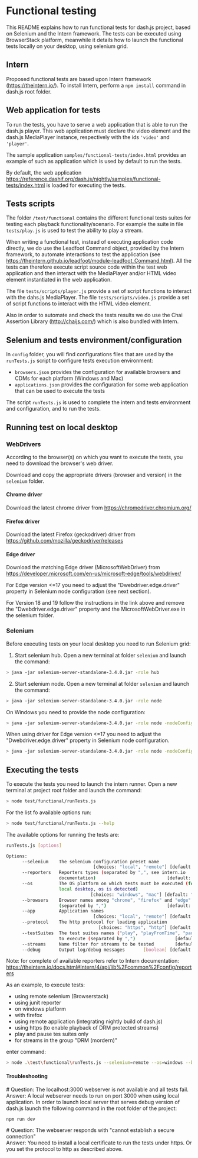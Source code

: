 # Functional testing

This README explains how to run functional tests for dash.js project, based on Selenium and the Intern framework.
The tests can be executed using BrowserStack platform, meanwhile it details how to launch the functional tests locally on your desktop, using selenium grid.

## Intern
Proposed functional tests are based upon Intern framework (https://theintern.io/).
To install Intern, perform a ```npm install``` command in dash.js root folder.

## Web application for tests
To run the tests, you have to serve a web application that is able to run the dash.js player.
This web application must declare the video element and the dash.js MediaPlayer instance, respectively with the ids ```'video'``` and ```'player'```.

The sample application ```samples/functional-tests/index.html``` provides an example of such as application which is used by default to run the tests.

By default, the web application https://reference.dashif.org/dash.js/nightly/samples/functional-tests/index.html is loaded for executing the tests.

## Tests scripts
The folder ```/test/functional``` contains the different functional tests suites for testing each playback functionality/scenario.
For example the suite in file ```tests/play.js``` is used to test the ability to play a stream.

When writing a functional test, instead of executing application code directly, we do use the Leadfoot Command object, provided by the Intern framework, to automate interactions to test the application (see https://theintern.github.io/leadfoot/module-leadfoot_Command.html).
All the tests can therefore execute script source code within the test web application and then interact with the MediaPlayer and/or HTML video element instantiated in the web application.

The file ```tests/scripts/player.js``` provide a set of script functions to interact with the dahs.js MediaPlayer.
The file ```tests/scripts/video.js``` provide a set of script functions to interact with the HTML video element.

Also in order to automate and check the tests results we do use the Chai Assertion Library (http://chaijs.com/) which is also bundled with Intern.

## Selenium and tests environment/configuration
In ```config``` folder, you will find configurations files that are used by the ```runTests.js``` script to configure tests execution environment:
- ```browsers.json``` provides the configuration for available browsers and CDMs for each platform (Windows and Mac)
- ```applications.json``` provides the configuration for some web application that can be used to execute the tests

The script ```runTests.js``` is used to complete the intern and tests environment and configuration, and to run the tests.

## Running test on local desktop

### WebDrivers

According to the browser(s) on which you want to execute the tests, you need to download the browser's web driver.

Download and copy the appropriate drivers (browser and version) in the ```selenium``` folder.

#### Chrome driver
Download the latest chrome driver from https://chromedriver.chromium.org/

#### Firefox driver
Download the latest Firefox (geckodriver) driver from https://github.com/mozilla/geckodriver/releases

#### Edge driver
Download the matching Edge driver (MicrosoftWebDriver) from https://developer.microsoft.com/en-us/microsoft-edge/tools/webdriver/

For Edge version <=17 you need to adjust the "Dwebdriver.edge.driver" property in Selenium node configuration (see next section). 

For Version 18 and 19 follow the instructions in the link above and remove the "Dwebdriver.edge.driver" property and the MicrosoftWebDriver.exe in the selenium folder.

### Selenium

Before executing tests on your local desktop you need to run Selenium grid:

1. Start selenium hub. Open a new terminal at folder ```selenium``` and launch the command:
```sh
> java -jar selenium-server-standalone-3.4.0.jar -role hub
```

2. Start selenium node. Open a new terminal at folder ```selenium``` and launch the command:
```sh
> java -jar selenium-server-standalone-3.4.0.jar -role node
```
On Windows you need to provide the node configuration:
```sh
> java -jar selenium-server-standalone-3.4.0.jar -role node -nodeConfig Win10nodeConfig.json
```

When using driver for Edge version <=17 you need to adjust the "Dwebdriver.edge.driver" property in Selenium node configuration. 

```sh
> java -jar selenium-server-standalone-3.4.0.jar -role node -nodeConfig Win10nodeConfig.json -Dwebdriver.edge.driver="msedgedriver.exe" 
```

## Executing the tests

To execute the tests you need to launch the intern runner. Open a new terminal at project root folder and launch the command:
```sh
> node test/functional/runTests.js
```

For the list fo available options run:
```sh
> node test/functional/runTests.js --help
```

The available options for running the tests are:
```sh
runTests.js [options]

Options:
      --selenium    The selenium configuration preset name
                                 [choices: "local", "remote"] [default: "local"]
      --reporters   Reporters types (separated by ",", see intern.io
                    documentation)                           [default: "pretty"]
      --os          The OS platform on which tests must be executed (for test on
                    local desktop, os is detected)
                                [choices: "windows", "mac"] [default: "windows"]
      --browsers    Browser names among "chrome", "firefox" and "edge"
                    (separated by ",")                       [default: "chrome"]
      --app         Application names
                                 [choices: "local", "remote"] [default: "local"]
      --protocol    The http protocol for loading application
                                   [choices: "https", "http"] [default: "https"]
      --testSuites  The test suites names ("play", "playFromTime", "pause", ...)
                    to execute (separated by ",")               [default: "all"]
      --streams     Name filter for streams to be tested        [default: "all"]
      --debug       Output log/debug messages       [boolean] [default: "false"]
```

Note: for complete of available reporters refer to Intern documentation: https://theintern.io/docs.html#Intern/4/api/lib%2Fcommon%2Fconfig/reporters

As an example, to execute tests:
  - using remote selenium (Browserstack)
  - using junit reporter
  - on windows platform
  - with firefox
  - using remote application (integrating nightly build of dash.js)
  - using https (to enable playback of DRM protected streams)
  - play and pause tes suites only
  - for streams in the group "DRM (mordern)"

enter command:
```sh
> node .\test\functional\runTests.js --selenium=remote --os=windows --browser=firefox --app=remote --protocol=https --reporters=junit --testSuites="play,pause" --streams="DRM (modern)"
```

#### Troubleshooting

\# Question: The localhost:3000 webserver is not available and all tests fail.  
Answer: A local webserver needs to run on port 3000 when using local application. In order to launch local server that serves debug version of dash.js launch the following command in the root folder of the project:
```
npm run dev
```

\# Question: The webserver responds with "cannot establish a secure connection"  
Answer: You need to install a local certificate to run the tests under https. Or you set the protocol to http as described above.
